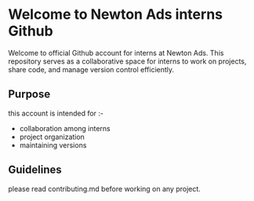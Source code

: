 # Welcome to Newton Ads interns Github
Welcome to official Github account for interns at Newton Ads. This repository serves as a collaborative space for interns to work on projects, share code, and manage version control efficiently.
## Purpose
this account is intended for :-
- collaboration among interns
- project organization
- maintaining versions
## Guidelines
please read contributing.md before working on any project.
